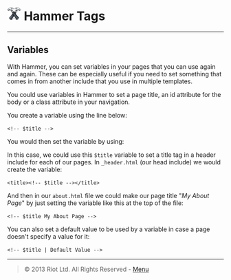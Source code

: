 # ![](img/icon-small.png) Hammer Tags

***

## Variables

With Hammer, you can set variables in your pages that you can use again and again. These can be especially useful if you need to set something that comes in from another include that you use in multiple templates.

You could use variables in Hammer to set a page title, an id attribute for the body or a class attribute in your navigation.

You create a variable using the line below:

	<!-- $title -->

You would then set the variable by using:

<!-- $title My New Title -->

In this case, we could use this `$title` variable to set a title tag in a header include for each of our pages. In `_header.html` (our head include) we would create the variable:

	<title><!-- $title --></title>

And then in our `about.html` file we could make our page title "_My About Page_" by just setting the variable like this at the top of the file:

	<!-- $title My About Page -->

You can also set a default value to be used by a variable in case a page doesn't specify a value for it:

	<!-- $title | Default Value -->

***

> © 2013 Riot Ltd. All Rights Reserved - [Menu](index.md "Main menu")